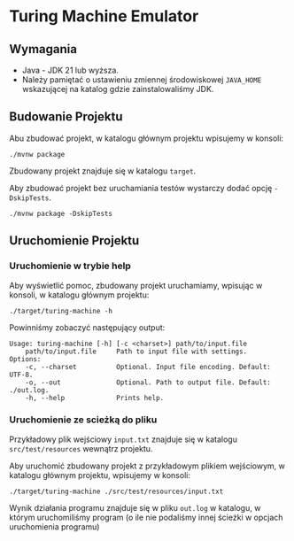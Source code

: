 # Turing Machine Emulator

## Wymagania

- Java - JDK 21 lub wyższa.
- Należy pamiętać o ustawieniu zmiennej środowiskowej `JAVA_HOME` wskazującej
      na katalog gdzie zainstalowaliśmy JDK.

## Budowanie Projektu

Abu zbudować projekt, w katalogu głównym projektu
wpisujemy w konsoli:

```shell
./mvnw package
```
Zbudowany projekt znajduje się w katalogu `target`.

Aby zbudować projekt bez uruchamiania testów wystarczy dodać opcję `-DskipTests`.
```shell
./mvnw package -DskipTests
```

## Uruchomienie Projektu

### Uruchomienie w trybie help

Aby wyświetlić pomoc, zbudowany projekt uruchamiamy, 
wpisując w konsoli, w katalogu głównym projektu:
```shell
./target/turing-machine -h
```

Powinniśmy zobaczyć następujący output:
```
Usage: turing-machine [-h] [-c <charset>] path/to/input.file
    path/to/input.file     Path to input file with settings.
Options:
    -c, --charset          Optional. Input file encoding. Default: UTF-8.
    -o, --out              Optional. Path to output file. Default: ./out.log.
    -h, --help             Prints help.
```

### Uruchomienie ze scieżką do pliku

Przykładowy plik wejściowy `input.txt` znajduje się 
w katalogu `src/test/resources` wewnątrz projektu.

Aby uruchomić zbudowany projekt z przykładowym plikiem wejściowym,
w katalogu głównym projektu, wpisujemy w konsoli:
```shell
./target/turing-machine ./src/test/resources/input.txt
```
Wynik działania programu znajduje się w pliku `out.log` w katalogu, w którym 
uruchomiliśmy program (o ile nie podaliśmy innej ścieżki w opcjach uruchomienia programu)